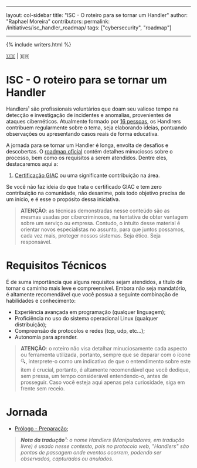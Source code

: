 ﻿---

layout: col-sidebar
title: "ISC - O roteiro para se tornar um Handler"
author: "Raphael Moreira"
contributors: 
permalink: /initiatives/isc_handler_roadmap/
tags: ["cybersecurity", "roadmap"]

---

{% include writers.html %}

[🇺🇸](index.md) | 🇧🇷
# ISC - O roteiro para se tornar um Handler
Handlers¹ são profissionais voluntários que doam seu valioso tempo na detecção e investigação de incidentes e anomalias, 
provenientes de ataques cibernéticos. Atualmente formado por [16 pessoas](https://isc.sans.edu/handler_list.html), os Handlrers contribuem regularmente sobre o 
tema, seja elaborando ideias, pontuando observações ou apresentando casos reais de forma educativa.

A jornada para se tornar um Handler é longa, envolta de desafios e descobertas. O [roadmap oficial](https://isc.sans.edu/handlerroadmap.html)
contém detalhes minuciosos sobre o processo, bem como os requisitos a serem atendidos. Dentre eles, destacaremos aqui a:

1. [Certificação GIAC](http://www.giac.org/) ou uma significante contribuição na área.

Se você não faz ideia do que trata o certificado GIAC e tem zero contribuição na comunidade, não desanime, pois todo objetivo 
precisa de um início, e é esse o propósito dessa iniciativa.

> **ATENÇÃO**: as técnicas demonstradas nesse conteúdo são as mesmas usadas por cibercriminosos, na tentativa de obter vantagem
> sobre um serviço ou empresa. Contudo, o intuito desse material é orientar novos especialistas no assunto, para que juntos 
> possamos, cada vez mais, proteger nossos sistemas. Seja ético. Seja responsável.

# Requisitos Técnicos
É de suma importância que alguns requisitos sejam atendidos, a título de tornar o caminho mais leve e compreensível. Embora 
não seja mandatório, é altamente recomendável que você possua a seguinte combinação de habilidades e conhecimento:

- Experiência avançada em programação (qualquer linguagem);
- Proficiência no uso do sistema operacional Linux (qualquer distribuição);
- Compreensão de protocolos e redes (tcp, udp, etc...);
- Autonomia para aprender.

> **ATENÇÃO**: o roteiro não visa detalhar minuciosamente cada aspecto ou ferramenta utilizada, portanto, sempre que 
> se deparar com o ícone 🔍️, interprete-o como um indicativo de que o entendimento sobre este item é crucial, portanto, 
> é altamente recomendável que você dedique, sem pressa, um tempo considerável entendendo-o, antes de prosseguir. Caso 
> você esteja aqui apenas pela curiosidade, siga em frente sem receio.

# Jornada

- [Prólogo - Preparação](acts/prologue.pt-BR.md);

>_**Nota da tradução¹**: o nome Handlers (Manipuladores, em tradução livre) é usado nesse contexto, pois no protocolo web, 
"Handlers" são pontos de passagem onde eventos ocorrem, podendo ser observados, capturados ou anulados._ 